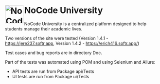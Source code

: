 # NoCode University <picture><source media="(prefers-color-scheme: dark)" srcset="https://softr-prod.imgix.net/applications/1606fc77-ba64-481f-936b-561906126ed0/assets/57723b6b-77df-40f3-b2ce-af8d5a40d680.svg"><source media="(prefers-color-scheme: light)" srcset="https://softr-prod.imgix.net/applications/1606fc77-ba64-481f-936b-561906126ed0/assets/57723b6b-77df-40f3-b2ce-af8d5a40d680.svg"><img src="https://softr-prod.imgix.net/applications/1606fc77-ba64-481f-936b-561906126ed0/assets/57723b6b-77df-40f3-b2ce-af8d5a40d680.svg" alt="NoCodeUniversity" align=left width=60></picture>
NoCode University is a centralized platform designed to help students manage their academic lives.

Two versions of the site were tested (Version 1.4.1 - https://jere237.softr.app, Version 1.4.2 - https://erich416.softr.app/)

Test cases and bug reports are in directory Doc.

Part of the tests was automated using POM and using Selenium and Allure:
 - API tests are run from Package api/Tests
 - UI tests are run from Package ui/Tests

